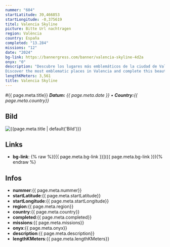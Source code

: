 ```yaml
---
nummer: "604"
startLatitude: 39,466853
startLongitude: -0,375619
titel: Valencia Skyline
picture: Bitte Url nachtragen
region: València
country: España
completed: "13.284"
missions: "12"
date: "2024"
bg-link: https://bannergress.com/banner/valencia-skyline-4d2a
onyx: "0"
description: "Descubre los lugares más emblemáticos de la ciudad de Valencia y completa este bonito banner.
Discover the most emblematic places in Valencia and complete this beautiful banner."
lengthKMeters: 3,561
title: Valencia Skyline
---
```


#{{ page.meta.title}}
_**Datum:** {{ page.meta.date }} • **Country:**{{ page.meta.country}}_

## Bild
![{{page.meta.title | default('Bild')}}]({{page.meta.picture}})

## Links
- **bg-link**: {% raw %}[{{ page.meta.bg-link }}]({{ page.meta.bg-link }}){% endraw %}

## Infos
- **nummer**:{{ page.meta.nummer}}
- **startLatitude**:{{ page.meta.startLatitude}}
- **startLongitude**:{{ page.meta.startLongitude}}
- **region**:{{ page.meta.region}}
- **country**:{{ page.meta.country}}
- **completed**:{{ page.meta.completed}}
- **missions**:{{ page.meta.missions}}
- **onyx**:{{ page.meta.onyx}}
- **description**:{{ page.meta.description}}
- **lengthKMeters**:{{ page.meta.lengthKMeters}}

